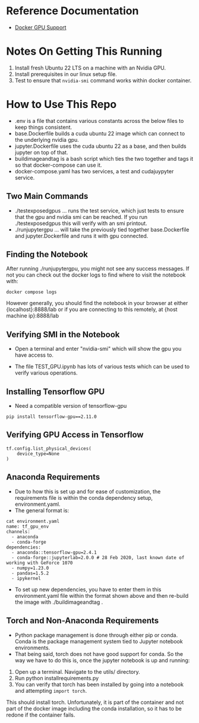 # Reference Documentation

* [Docker GPU Support](https://docs.docker.com/compose/gpu-support/)

# Notes On Getting This Running

1. Install fresh Ubuntu 22 LTS on a machine with an Nvidia GPU.
2. Install prerequisites in our linux setup file.
3. Test to ensure that `nvidia-smi` command works within docker container.

# How to Use This Repo

* .env is a file that contains various constants across the below files to keep things consistent.
* base.Dockerfile builds a cuda ubuntu 22 image which can connect to the underlying nvidia gpu. 
* jupyter.Dockerfile uses the cuda ubuntu 22 as a base, and then builds jupyter on top of that.
* buildimageandtag is a bash script which ties the two together and tags it so that docker-compose can use it.
* docker-compose.yaml has two services, a test and cudajuypyter service.

## Two Main Commands

* ./testexposedgpus ... runs the test service, which just tests to ensure that the gpu and nvidia smi can be reached. If you run ./testexposedgpus this will verify with an smi printout.
* ./runjupytergpu ... will take the previously tied together base.Dockerfile and jupyter.Dockerfile and runs it with gpu connected.

## Finding the Notebook

After running ./runjupytergpu, you might not see any success messages. If not you can check out the docker logs to find where to visit the notebook with:

```
docker compose logs
```

However generally, you should find the notebook in your browser at either {localhost}:8888/lab or if you are connecting to this remotely, at {host machine ip}:8888/lab

## Verifying SMI in the Notebook

* Open a terminal and enter "nvidia-smi" which will show the gpu you have access to.

* The file TEST_GPU.ipynb has lots of various tests which can be used to verify various operations.

## Installing Tensorflow GPU

* Need a compatible version of tensorflow-gpu

```
pip install tensorflow-gpu==2.11.0
```

## Verifying GPU Access in Tensorflow

```
tf.config.list_physical_devices(
    device_type=None
)
```
## Anaconda Requirements

* Due to how this is set up and for ease of customization, the requirements file is within the conda dependency setup, environment.yaml.
* The general format is:

```
cat environment.yaml
name: tf_gpu_env
channels:
  - anaconda
  - conda-forge
dependencies:
  - anaconda::tensorflow-gpu=2.4.1
  - conda-forge::jupyterlab=2.0.0 # 28 Feb 2020, last known date of working with GeForce 1070
  - numpy=1.23.0
  - pandas=1.5.2
  - ipykernel
```

* To set up new dependencies, you have to enter them in this environment.yaml file within the format shown above and then re-build the image with ./buildimageandtag .

## Torch and Non-Anaconda Requirements

* Python package management is done through either pip or conda. Conda is the package management system tied to Jupyter notebook environments.
* That being said, torch does not have good support for conda. So the way we have to do this is, once the jupyter notebook is up and running:
1. Open up a terminal. Navigate to the utils/ directory.
2. Run python installrequirements.py
3. You can verify that torch has been installed by going into a notebook and attempting `import torch`.

This should install torch. Unfortunately, it is part of the container and not part of the docker image including the conda installation, so it has to be redone if the container fails.
